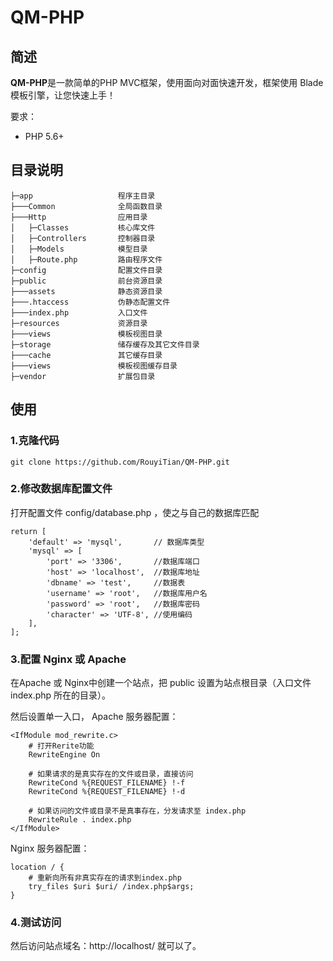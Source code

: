 # QM-PHP

## 简述

**QM-PHP**是一款简单的PHP MVC框架，使用面向对面快速开发，框架使用 Blade 模板引擎，让您快速上手！

要求：

* PHP 5.6+

## 目录说明

```
├─app                   程序主目录
├───Common              全局函数目录
├───Http                应用目录
│   ├─Classes           核心库文件
│   ├─Controllers       控制器目录
│   ├─Models            模型目录
│   ├─Route.php         路由程序文件
├─config                配置文件目录
├─public                前台资源目录
├───assets              静态资源目录
├───.htaccess           伪静态配置文件
├───index.php           入口文件
├─resources             资源目录
├───views               模板视图目录
├─storage               储存缓存及其它文件目录
├───cache               其它缓存目录
├───views               模板视图缓存目录
├─vendor                扩展包目录
```

## 使用

### 1.克隆代码

```
git clone https://github.com/RouyiTian/QM-PHP.git
```

### 2.修改数据库配置文件

打开配置文件 config/database.php ，使之与自己的数据库匹配

```
return [
    'default' => 'mysql',       // 数据库类型
    'mysql' => [
        'port' => '3306',       //数据库端口
        'host' => 'localhost',  //数据库地址
        'dbname' => 'test',     //数据表
        'username' => 'root',   //数据库用户名
        'password' => 'root',   //数据库密码
        'character' => 'UTF-8', //使用编码
    ],
];
```

### 3.配置 Nginx 或 Apache
在Apache 或 Nginx中创建一个站点，把 public 设置为站点根目录（入口文件 index.php 所在的目录）。

然后设置单一入口， Apache 服务器配置：
```
<IfModule mod_rewrite.c>
    # 打开Rerite功能
    RewriteEngine On

    # 如果请求的是真实存在的文件或目录，直接访问
    RewriteCond %{REQUEST_FILENAME} !-f
    RewriteCond %{REQUEST_FILENAME} !-d

    # 如果访问的文件或目录不是真事存在，分发请求至 index.php
    RewriteRule . index.php
</IfModule>
```
Nginx 服务器配置：
```
location / {
    # 重新向所有非真实存在的请求到index.php
    try_files $uri $uri/ /index.php$args;
}
```

### 4.测试访问

然后访问站点域名：http://localhost/ 就可以了。
